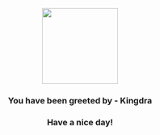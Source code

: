 <p align="center">
            <img src="https://raw.githubusercontent.com/PokeAPI/sprites/master/sprites/pokemon/230.png" width="150" height="150">
          </p>
          <h3 align="center">You have been greeted by - <b>Kingdra</b></h3>
          <h3 align="center">Have a nice day!</h3>
        